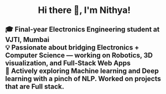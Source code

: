 <h1 align="center">Hi there 👋, I'm Nithya!</h1>

🎓 Final-year **Electronics Engineering** student at **VJTI, Mumbai**  
💡 Passionate about bridging **Electronics + Computer Science** — working on **Robotics**, **3D visualization**, and **Full-Stack Web Apps**  
🚀 Actively exploring Machine learning and Deep learning with a pinch of NLP. Worked on projects that are Full stack.
---

